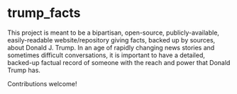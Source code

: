 # trump_facts
This project is meant to be a bipartisan, open-source, publicly-available, easily-readable website/repository giving
facts, backed up by sources, about Donald J. Trump. In an age of rapidly changing news stories and sometimes difficult conversations, 
it is important to have a detailed, backed-up factual record of someone with the reach and power that Donald Trump has.

Contributions welcome!
